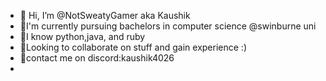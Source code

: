 - 👋 Hi, I’m @NotSweatyGamer aka Kaushik
- 🌱I'm currently pursuing bachelors in computer science @swinburne uni
- 👀I know python,java, and ruby
- 💭Looking to collaborate on stuff and gain experience :)
- 🤙contact me on discord:kaushik4026
- <!---
   NotSweatyGamer/NotSweatyGamer is a ✨ special ✨ repository because its `README.md` (this file) appears on your GitHub profile.
   You can click the Preview link to take a look at your changes.
  --->
